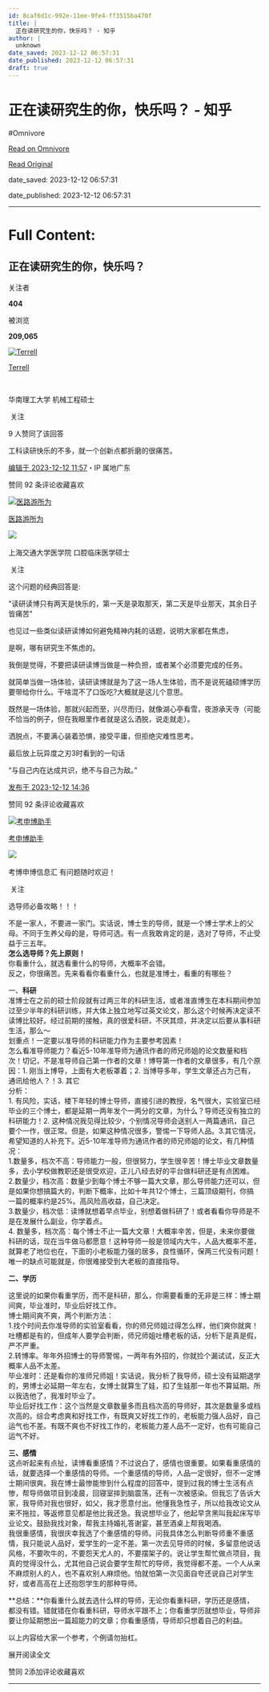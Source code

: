 ```yaml
---
id: 8caf6d1c-992e-11ee-9fe4-ff3515ba470f
title: |
  正在读研究生的你，快乐吗？ - 知乎
author: |
  unknown
date_saved: 2023-12-12 06:57:31
date_published: 2023-12-12 06:57:31
draft: true
---
```


# 正在读研究生的你，快乐吗？ - 知乎
#Omnivore

[Read on Omnivore](https://omnivore.app/me/-18c5fc190d3)

[Read Original](https://www.zhihu.com/question/633719366/answer/3323176224)

date_saved: 2023-12-12 06:57:31

date_published: 2023-12-12 06:57:31

--- 

# Full Content: 

## 正在读研究生的你，快乐吗？

关注者

**404**

被浏览

**209,065**

[![Terrell](https://proxy-prod.omnivore-image-cache.app/0x0,sq-6GO5OlKabjYWrFlS33tKTGreaPfFKRhz4u_9gda0U/https://picx.zhimg.com/v2-d27052f0693d89a6d80f9e777cc85fdb_l.jpg?source=2c26e567)](https://www.zhihu.com/people/leh-79)

[Terrell](https://www.zhihu.com/people/leh-79)

[​](https://www.zhihu.com/question/48510028)

华南理工大学 机械工程硕士

​ 关注

9 人赞同了该回答

工科读研快乐的不多，就一个创新点都折磨的很痛苦。

[编辑于 2023-12-12 11:57](https://www.zhihu.com/question/633719366/answer/3323176224)・IP 属地广东

​赞同 9​​2 条评论​收藏​喜欢

[![医路游所为](https://proxy-prod.omnivore-image-cache.app/0x0,s7Pn-8DrcmHGqCiz66wHejS7D07uBS7i42Sy6GaKkpWc/https://pic1.zhimg.com/v2-7f088f5b0843d0cc0b1bd5a2b60165d9_l.jpg?source=1def8aca)](https://www.zhihu.com/people/hua-kai-ji-gu-shan-63)

[医路游所为](https://www.zhihu.com/people/hua-kai-ji-gu-shan-63)

[​](https://www.zhihu.com/question/48510028)​![](https://proxy-prod.omnivore-image-cache.app/0x0,sEQaOWrSM4sYxMszrQ6lhsM51WgM5AvlqxCkeG6GJZz4/https://pic1.zhimg.com/v2-4812630bc27d642f7cafcd6cdeca3d7a.jpg?source=88ceefae)

上海交通大学医学院 口腔临床医学硕士

​ 关注

这个问题的经典回答是:

"读研读博只有两天是快乐的，第一天是录取那天，第二天是毕业那天，其余日子皆痛苦"

也见过一些类似读研读博如何避免精神内耗的话题，说明大家都在焦虑，

是啊，哪有研究生不焦虑的。

我倒是觉得，不要把读研读博当做是一种负担，或者某个必须要完成的任务。

就简单当做一场体验，读研读博就是为了这一场人生体验，而不是说死磕硕博学历要带给你什么。干啥混不了口饭吃?大概就是这儿个意思。

既然是一场体验，那就兴起而至，兴尽而归，就像湖心亭看雪，夜游承天寺（可能不恰当的例子，但在我眼里作者就是这么洒脱，说走就走）。

洒脱点，不要满心装着恐惧，接受平庸，但拒绝灾难性思考。

最后放上玩异度之刃3时看到的一句话

“与自己内在达成共识，绝不与自己为敌。”

[发布于 2023-12-12 14:36](https://www.zhihu.com/question/633719366/answer/3323352039)

​赞同 9​​2 条评论​收藏​喜欢

[![考申博助手](https://proxy-prod.omnivore-image-cache.app/0x0,sy_Ao4AH0kphVsXLKsQFeQvObHsKN8IntIzLgwGCVs6Q/https://pic1.zhimg.com/v2-e59123fa3c3696fe06b765513c534113_l.jpg?source=1def8aca)](https://www.zhihu.com/people/zai-zhi-kao-bo-zhi-dao)

[考申博助手](https://www.zhihu.com/people/zai-zhi-kao-bo-zhi-dao)

​![](https://proxy-prod.omnivore-image-cache.app/0x0,sRpP1H2oa_TfsDLpATwsIt6ipVLRN7HlUZGTch2Ee4JQ/https://picx.zhimg.com/v2-4812630bc27d642f7cafcd6cdeca3d7a.jpg?source=88ceefae)

考博申博信息汇 有问题随时欢迎！

​ 关注

选导师必备攻略！！！

不是一家人，不要进一家门。实话说，博士生的导师，就是一个博士学术上的父母。不同于生养父母的是，导师可选。有一点我敢肯定的是，选对了导师，不止受益于三五年。  
**怎么选导师？先上原则！**  
你看重什么，就选看重什么的导师，大概率不会错。  
反之，你很痛苦。先来看看你看重什么，也就是准博士，看重的有哪些？

一、**科研**  
准博士在之前的硕士阶段就有过两三年的科研生活，或者准直博生在本科期间参加过至少半年的科研训练，并大体上独立地写过英文论文，那么这个时候再决定读不读博比较好。经过前期的接触，真的很爱科研，不厌其烦，并决定以后要从事科研生活，那么～  
划重点！一定要以准导师的科研能力作为主要参考因素！  
怎么看准导师能力？看近5-10年准导师为通讯作者的师兄师姐的论文数量和档次！切记，不是准导师自己第一作者的文章！博导第一作者的文章很多，有几个原因：1\. 刚当上博导，上面有大老板罩着；2\. 当博导多年，学生文章还占为己有，通讯给他人？！3\. 其它  
分析：  
1\. 有风险，实话，楼下年轻的博士导师，直接引进的教授，名气很大，实验室已经毕业的三个博士，都是延期一两年发个一两分的文章，为什么？导师还没有独立的科研能力！2\. 这种情况我见得比较少，个别情况导师会送别人一两篇通讯，自己要个一作，很正常。但是，如果这种情况很多，警惕一下导师人品。3.其它情况，希望知道的人补充下。近5-10年准导师为通讯作者的师兄师姐的论文，有几种情况：  
1.数量多，档次不高：导师能力一般，但很努力，学生很辛苦！博士毕业文章数量多，去小学校做教职还是很受欢迎，正儿八经去好的平台做科研还是有点困难。  
2.数量少，档次高：数量少到每个博士不够一篇大文章，那么导师能力还可以，但是如果你想搞篇大的，判断下概率，比如十年共12个博士，三篇顶级期刊，你搞一篇的概率约是25%。高风险高收益，自己决定。  
3.数量少，档次低：读博就想着早点毕业，别想着做科研了！或者看看你导师是不是在发展什么副业，你学着点。  
4\. 数量多，档次高：每个博士不止一篇大文章！大概率辛苦，但是，未来你要做科研的话，现在当牛做马都愿意！这种导师一般是领域内大牛，人品大概率不差，就算老了地位也在，下面的小老板能力强的居多，良性循环，保两三代没有问题！唯一的缺点可能就是，你很难接受到大老板的直接指导。

**二、学历**

这里说的如果你看重学历，而不是科研，那么，你需要看重的无非是三样：博士期间爽，毕业准时，毕业后好找工作。  
博士期间爽不爽，两个判断方法：  
1.找个时间去你准导师的实验室看看，你的师兄师姐过得怎么样，他们爽你就爽！吐槽都是有的，但成年人要学会判断，师兄师姐吐槽老板的话，分析下是真是假，严不严重。  
2.转博率。年年外招博士的导师警惕，一两年有外招的，你就捡个漏试试，反正大概率人品不太差。  
毕业准时：还是看你的准师兄师姐！实话说，我分析了我导师，硕士没有延期退学的，男博士必延期一年左右，女博士就算生了娃，扣了生娃那一年也不算延期。所以我选他了，我准时毕业了。  
毕业后好找工作：这个当然是文章数量多而且档次高的导师好，其次是数量多或档次高的。综合考虑爽和好找工作，有既爽又好找工作的，老板能力强人品好，自己运气也不差。有既不爽也不好找工作的，老板能力差人品不一定好，也有可能自己运气不好。

**三、感情**  
这点听起来有点扯，读博看重感情？不过说白了，感情也很重要。如果看重感情的话，就要选择一个重感情的导师。一个重感情的导师，人品一定很好，但不一定博士期间很爽。我在博士最惨能惨到什么程度的回答中，提到过我的博士生活有点惨，帮导师做项目到凌晨，回寝室摔到脑震荡，还有一次被感染。但我忘了告诉大家，我导师对我也很好，如父，我才愿意付出。他懂我急性子，所以给我改论文从来不拖拉，等返修意见都是他比我还急。我说想毕业了，他起早贪黑叫我起床写毕业论文。鼓励我找对象，帮我主持婚礼答谢宴，甚至酒桌上帮我喝酒。  
我很重感情，我很庆幸我选了个重感情的导师。问我具体怎么判断导师重不重感情，我只能说人品好，爱学生的一定不差。第一次去见导师的时候，多留意他说话风格，不要吹牛的，不要怨天尤人的，不要摆架子的。说让学生帮忙做点项目，我真的觉得没什么，尤其他自己说会要学生帮忙的导师，我觉得都不差。一个人从来不麻烦别人的人，也不喜欢别人麻烦他。怕就怕第一次见面自夸还说自己对学生好，或者高高在上还抱怨学生的那种导师。

**总结：**你看重什么就去选什么样的导师，无论你看重科研，学历还是感情，都没有错。错就错在你看重科研，导师水平跟不上；你看重学历就想毕业，导师非要让你延期憋出一篇超能力的文章；你看重感情，导师却只想着自己的利益。

以上内容给大家一个参考，个例请勿抬杠。

展开阅读全文​

​赞同 2​​添加评论​收藏​喜欢

---

